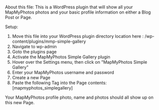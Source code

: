 About this file:
This is a WordPress plugin that will show all your MapMyPhotos photos and your basic profile information on either a Blog Post or Page.

Setup:
1. Move this file into your WordPress plugin directory location here : /wp-content/plugins/mmp-simple-gallery
2. Navigate to wp-admin
3. Goto the plugins page
4. Activate the MapMyPhotos Simple Gallery plugin
5. Hover over the Settings menu, then click on "MapMyPhotos Simple Gallery"
6. Enter your MapMyPhotos username and password
7. Create a new Page
8. Paste the following Tag into the Page contents: [mapmyphotos_simplegallery]

Your MapMyPhotos profile photo, name and photos should all show up on this new Page.